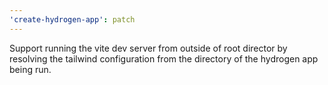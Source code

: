 ```yaml
---
'create-hydrogen-app': patch
---
```


Support running the vite dev server from outside of root director by resolving the tailwind configuration from the directory of the hydrogen app being run.
